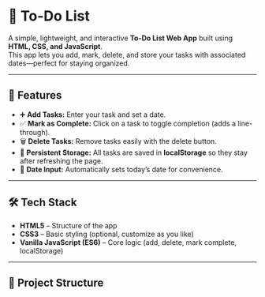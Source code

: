 # 📝 To-Do List

A simple, lightweight, and interactive **To-Do List Web App** built using **HTML, CSS, and JavaScript**.  
This app lets you add, mark, delete, and store your tasks with associated dates—perfect for staying organized.

---

## 🚀 Features
- ➕ **Add Tasks:** Enter your task and set a date.
- ✅ **Mark as Complete:** Click on a task to toggle completion (adds a line-through).
- 🗑️ **Delete Tasks:** Remove tasks easily with the delete button.
- 💾 **Persistent Storage:** All tasks are saved in **localStorage** so they stay after refreshing the page.
- 📅 **Date Input:** Automatically sets today’s date for convenience.

---

## 🛠️ Tech Stack
- **HTML5** – Structure of the app
- **CSS3** – Basic styling (optional, customize as you like)
- **Vanilla JavaScript (ES6)** – Core logic (add, delete, mark complete, localStorage)

---

## 📂 Project Structure
